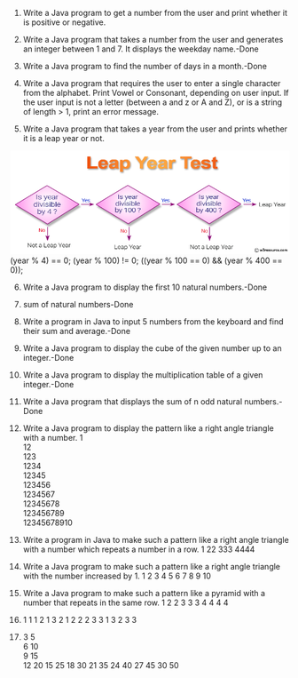 1) Write a Java program to get a number from the user and print whether it is positive or negative.<!-- 1 -->

2) Write a Java program that takes a number from the user and generates an integer between 1 and 7. It displays the weekday name.-Done

3) Write a Java program to find the number of days in a month.-Done

4) Write a Java program that requires the user to enter a single character from the alphabet. Print Vowel or Consonant, depending on user input. If the user input is not a letter (between a and z or A and Z), or is a string of length > 1, print an error message.

5) Write a Java program that takes a year from the user and prints whether it is a leap year or not.
<img src="./image.png">
(year % 4) == 0;
(year % 100) != 0;
((year % 100 == 0) && (year % 400 == 0));

6) Write a Java program to display the first 10 natural numbers.-Done

7) sum of natural numbers-Done

8) Write a program in Java to input 5 numbers from the keyboard and find their sum and average.-Done

9) Write a Java program to display the cube of the given number up to an integer.-Done

10) Write a Java program to display the multiplication table of a given integer.-Done

11) Write a Java program that displays the sum of n odd natural numbers.-Done

12) Write a Java program to display the pattern like a right angle triangle with a number.
1                                                                                
12                                                                               
123                                                                              
1234                                                                             
12345                                                                            
123456                                                                           
1234567                                                                          
12345678                                                                         
123456789                                                                        
12345678910

13)  Write a program in Java to make such a pattern like a right angle triangle with a number which repeats a number in a row.
1
22
333
4444

14) Write a Java program to make such a pattern like a right angle triangle with the number increased by 1.
1
2 3
4 5 6
7 8 9 10 

15) Write a Java program to make such a pattern like a pyramid with a number that repeats in the same row.
       1
      2 2
     3 3 3
    4 4 4 4 
  
16) 
    1 1
    1 2
    1 3
    2 1
    2 2
    2 3
    3 1
    3 2
    3 3

17) 
    3 5   
    6 10  
    9 15  
    12 20 
    15 25 
    18 30 
    21 35 
    24 40 
    27 45 
    30 50 
